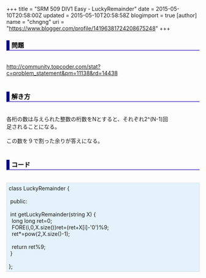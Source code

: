 +++
title = "SRM 509 DIV1 Easy - LuckyRemainder"
date = 2015-05-10T20:58:00Z
updated = 2015-05-10T20:58:58Z
blogimport = true 
[author]
	name = "chngng"
	uri = "https://www.blogger.com/profile/14196381724208675248"
+++

<div dir="ltr" style="text-align: left;" trbidi="on"><h3 style="border-bottom: 2px solid slateblue; border-left: 8px solid navy; color: black; padding: 0px 0px 1px 5px;">問題 <br /></h3><br /><a href="http://community.topcoder.com/stat?c=problem_statement&amp;pm=11138&amp;rd=14438" target="_blank">http://community.topcoder.com/stat?c=problem_statement&amp;pm=11138&amp;rd=14438</a><br /><br /><h3 style="border-bottom: 2px solid slateblue; border-left: 8px solid navy; color: black; padding: 0px 0px 1px 5px;">解き方 </h3><br />各桁の数は与えられた整数の桁数をNとすると、それぞれ2^(N-1)回<br />足されることになる。<br /><br />この数を９で割った余りが答えになる。<br /><br /><h3 style="border-bottom: 2px solid slateblue; border-left: 8px solid navy; color: black; padding: 0px 0px 1px 5px;">コード </h3><br /><div style="background-color: #e3f2fb; border: 1px dotted #CCCCCC; padding: 5px;">class LuckyRemainder {<br /><br /><span class="Apple-tab-span" style="white-space: pre;"> </span>public:<br /><br /><span class="Apple-tab-span" style="white-space: pre;"> </span>int getLuckyRemainder(string X) {<br /><span class="Apple-tab-span" style="white-space: pre;">  </span>long long ret=0;<br /><span class="Apple-tab-span" style="white-space: pre;">  </span>FORE(i,0,X.size())ret=(ret+X[i]-'0')%9;<br /><span class="Apple-tab-span" style="white-space: pre;">  </span>ret*=pow(2,X.size()-1);<br /><br /><span class="Apple-tab-span" style="white-space: pre;">  </span>return ret%9;<br /><span class="Apple-tab-span" style="white-space: pre;"> </span>}<br /><br />};</div></div>
